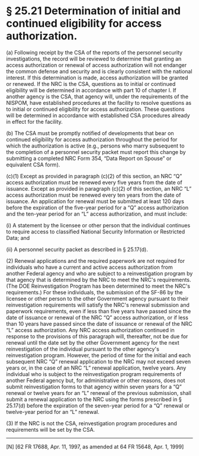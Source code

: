 # § 25.21   Determination of initial and continued eligibility for access authorization.

(a) Following receipt by the CSA of the reports of the personnel security investigations, the record will be reviewed to determine that granting an access authorization or renewal of access authorization will not endanger the common defense and security and is clearly consistent with the national interest. If this determination is made, access authorization will be granted or renewed. If the NRC is the CSA, questions as to initial or continued eligibility will be determined in accordance with part 10 of chapter I. If another agency is the CSA, that agency will, under the requirements of the NISPOM, have established procedures at the facility to resolve questions as to initial or continued eligibility for access authorization. These questions will be determined in accordance with established CSA procedures already in effect for the facility.


(b) The CSA must be promptly notified of developments that bear on continued eligibility for access authorization throughout the period for which the authorization is active (e.g., persons who marry subsequent to the completion of a personnel security packet must report this change by submitting a completed NRC Form 354, “Data Report on Spouse” or equivalent CSA form).


(c)(1) Except as provided in paragraph (c)(2) of this section, an NRC “Q” access authorization must be renewed every five years from the date of issuance. Except as provided in paragraph (c)(2) of this section, an NRC “L” access authorization must be renewed every ten years from the date of issuance. An application for renewal must be submitted at least 120 days before the expiration of the five-year period for a “Q” access authorization and the ten-year period for an “L” access authorization, and must include:


(i) A statement by the licensee or other person that the individual continues to require access to classified National Security Information or Restricted Data; and


(ii) A personnel security packet as described in § 25.17(d).


(2) Renewal applications and the required paperwork are not required for individuals who have a current and active access authorization from another Federal agency and who are subject to a reinvestigation program by that agency that is determined by the NRC to meet the NRC's requirements. (The DOE Reinvestigation Program has been determined to meet the NRC's requirements.) For these individuals, the submission of the SF-86 by the licensee or other person to the other Government agency pursuant to their reinvestigation requirements will satisfy the NRC's renewal submission and paperwork requirements, even if less than five years have passed since the date of issuance or renewal of the NRC “Q” access authorization, or if less than 10 years have passed since the date of issuance or renewal of the NRC “L” access authorization. Any NRC access authorization continued in response to the provisions of this paragraph will, thereafter, not be due for renewal until the date set by the other Government agency for the next reinvestigation of the individual pursuant to the other agency's reinvestigation program. However, the period of time for the initial and each subsequent NRC “Q” renewal application to the NRC may not exceed seven years or, in the case of an NRC “L” renewal application, twelve years. Any individual who is subject to the reinvestigation program requirements of another Federal agency but, for administrative or other reasons, does not submit reinvestigation forms to that agency within seven years for a “Q” renewal or twelve years for an “L” renewal of the previous submission, shall submit a renewal application to the NRC using the forms prescribed in § 25.17(d) before the expiration of the seven-year period for a “Q” renewal or twelve-year period for an “L” renewal.


(3) If the NRC is not the CSA, reinvestigation program procedures and requirements will be set by the CSA.



---

[N] [62 FR 17688, Apr. 11, 1997, as amended at 64 FR 15648, Apr. 1, 1999]




